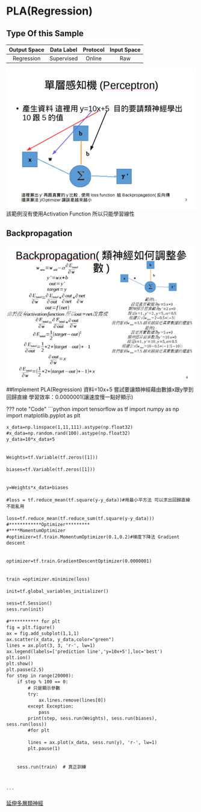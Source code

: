 # PLA(Regression)
## Type Of this Sample

| Output Space | Data Label |Protocol|Input Space|
|:---:|:---:|:---:|:---:|
|Regression|Supervised|Online|Raw|

![](/images/擷取選取區域_044.png)
該範例沒有使用Activation Function 所以只能學習線性
## Backpropagation
![](/images/擷取選取區域_043.png)
##Implement PLA(Regression)
資料=10x+5
嘗試要讓類神經藉由數據x跟y學到回歸直線
學習效率：0.0000001(讓速度慢一點好顯示)

??? note "Code"
    ```python
    import  tensorflow as tf
    import numpy as np
    import matplotlib.pyplot as plt
    
    x_data=np.linspace(1,11,111).astype(np.float32)
    #x_data=np.random.rand(100).astype(np.float32)
    y_data=10*x_data+5
    
    
    Weights=tf.Variable(tf.zeros([1]))
    
    biases=tf.Variable(tf.zeros([1]))
    
    
    y=Weights*x_data+biases
    
    #loss = tf.reduce_mean(tf.square(y-y_data))#用最小平方法 可以求出回歸直線 不能亂用
    
    loss=tf.reduce_mean(tf.reduce_sum(tf.square(y-y_data)))
    #************Optimizer*********
    #****MomentumOptimizer
    #optimizer=tf.train.MomentumOptimizer(0.1,0.2)#梯度下降法 Gradient descent
    
    
    optimizer=tf.train.GradientDescentOptimizer(0.0000001)
    
    
    train =optimizer.minimize(loss)
    
    init=tf.global_variables_initializer()
    
    sess=tf.Session()
    sess.run(init)
    
    #*********** for plt
    fig = plt.figure()
    ax = fig.add_subplot(1,1,1)
    ax.scatter(x_data, y_data,color="green")
    lines = ax.plot(3, 3, 'r-', lw=1)
    ax.legend(labels=['prediction line','y=10x+5'],loc='best')
    plt.ion()
    plt.show()
    plt.pause(2.5)
    for step in range(20000):
        if step % 100 == 0:
            # 只是顯示參數
            try:
                ax.lines.remove(lines[0])
            except Exception:
                pass
            print(step, sess.run(Weights), sess.run(biases), sess.run(loss))
            #for plt
    
            lines = ax.plot(x_data, sess.run(y), 'r-', lw=1)
            plt.pause(1)
    
    
        sess.run(train)  # 真正訓練
    
    
    
    ```
[延伸多層類神經
](../MLP/MLP\(Regression\).md)

